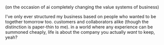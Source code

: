 (on the occasion of ai completely changing the value systems of business)

I've only ever structured my business based on people who wanted to be together tomorrow too. customers and collaborators alike (though the distinction is paper-thin to me). in a world where any experience can be summoned cheaply, life is about the company you actually *want* to keep, yeah?
